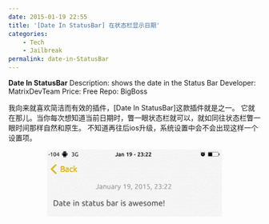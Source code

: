 ```yaml
---
date: 2015-01-19 22:55
title: '[Date In StatusBar] 在状态栏显示日期'
categories: 
    - Tech
    - Jailbreak
permalink: date-in-StatusBar
---
```


**Date In StatusBar** 
Description: shows the date in the Status Bar 
Developer: MatrixDevTeam 
Price: Free 
Repo: BigBoss 

我向来就喜欢简洁而有效的插件，[Date In StatusBar]这款插件就是之一。 
它就在那儿。当你每次想知道当前日期时，瞥一眼状态栏就可以，就如同往状态栏瞥一眼时间那样自然和原生。 
不知道再往后ios升级，系统设置中会不会出现这样一个设置项。 

<center><img src="/image/DateInStatusBar.png" width="350" /></center>